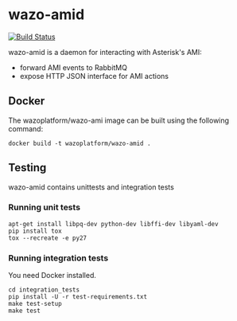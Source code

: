 # wazo-amid
[![Build Status](https://jenkins.wazo.community/buildStatus/icon?job=wazo-amid)](https://jenkins.wazo.community/job/wazo-amid)

wazo-amid is a daemon for interacting with Asterisk's AMI:

* forward AMI events to RabbitMQ
* expose HTTP JSON interface for AMI actions


## Docker

The wazoplatform/wazo-ami image can be built using the following command:

    docker build -t wazoplatform/wazo-amid .


## Testing

wazo-amid contains unittests and integration tests


### Running unit tests

```
apt-get install libpq-dev python-dev libffi-dev libyaml-dev
pip install tox
tox --recreate -e py27
```


### Running integration tests

You need Docker installed.

```
cd integration_tests
pip install -U -r test-requirements.txt
make test-setup
make test
```

